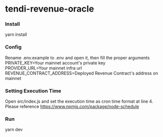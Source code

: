 # tendi-revenue-oracle
### Install
yarn install
### Config
Rename .env.example to .env and open it, then fill the proper arguments
PRIVATE_KEY=Your mainnet account's private key<br/>
PROVIDER_URL=Your mainnet infra url<br/>
REVENUE_CONTRACT_ADDRESS=Deployed Revenue Contract's address on mainnet
### Setting Execution Time
Open src/index.js and set the execution time as cron time format at line 4.<br/>
Please reference https://www.npmjs.com/package/node-schedule
### Run
yarn dev

